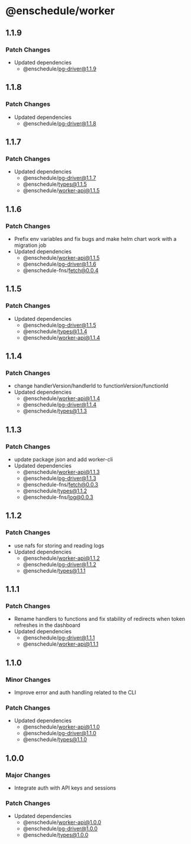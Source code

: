 # @enschedule/worker

## 1.1.9

### Patch Changes

- Updated dependencies
  - @enschedule/pg-driver@1.1.9

## 1.1.8

### Patch Changes

- Updated dependencies
  - @enschedule/pg-driver@1.1.8

## 1.1.7

### Patch Changes

- Updated dependencies
  - @enschedule/pg-driver@1.1.7
  - @enschedule/types@1.1.5
  - @enschedule/worker-api@1.1.5

## 1.1.6

### Patch Changes

- Prefix env variables and fix bugs and make helm chart work with a migration job
- Updated dependencies
  - @enschedule/worker-api@1.1.5
  - @enschedule/pg-driver@1.1.6
  - @enschedule-fns/fetch@0.0.4

## 1.1.5

### Patch Changes

- Updated dependencies
  - @enschedule/pg-driver@1.1.5
  - @enschedule/types@1.1.4
  - @enschedule/worker-api@1.1.4

## 1.1.4

### Patch Changes

- change handlerVersion/handlerId to functionVersion/functionId
- Updated dependencies
  - @enschedule/worker-api@1.1.4
  - @enschedule/pg-driver@1.1.4
  - @enschedule/types@1.1.3

## 1.1.3

### Patch Changes

- update package json and add worker-cli
- Updated dependencies
  - @enschedule/worker-api@1.1.3
  - @enschedule/pg-driver@1.1.3
  - @enschedule-fns/fetch@0.0.3
  - @enschedule/types@1.1.2
  - @enschedule-fns/log@0.0.3

## 1.1.2

### Patch Changes

- use nafs for storing and reading logs
- Updated dependencies
  - @enschedule/worker-api@1.1.2
  - @enschedule/pg-driver@1.1.2
  - @enschedule/types@1.1.1

## 1.1.1

### Patch Changes

- Rename handlers to functions and fix stability of redirects when token refreshes in the dashboard
- Updated dependencies
  - @enschedule/pg-driver@1.1.1
  - @enschedule/worker-api@1.1.1

## 1.1.0

### Minor Changes

- Improve error and auth handling related to the CLI

### Patch Changes

- Updated dependencies
  - @enschedule/worker-api@1.1.0
  - @enschedule/pg-driver@1.1.0
  - @enschedule/types@1.1.0

## 1.0.0

### Major Changes

- Integrate auth with API keys and sessions

### Patch Changes

- Updated dependencies
  - @enschedule/worker-api@1.0.0
  - @enschedule/pg-driver@1.0.0
  - @enschedule/types@1.0.0
